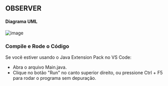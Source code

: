 ## OBSERVER

#### Diagrama UML
![image](https://github.com/user-attachments/assets/b98e0804-f41e-455b-9b67-504478700f37)

### Compile e Rode o Código

Se você estiver usando o Java Extension Pack no VS Code:
- Abra o arquivo Main.java.
- Clique no botão "Run" no canto superior direito, ou pressione Ctrl + F5 para rodar o programa sem depuração.
